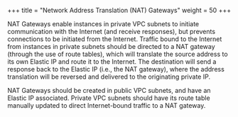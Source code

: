 +++
title = "Network Address Translation (NAT) Gateways"
weight = 50
+++

NAT Gateways enable instances in private VPC subnets to initiate communication with the Internet (and receive responses), but prevents connections to be initiated from the Internet. Traffic bound to the Internet from instances in private subnets should be directed to a NAT gateway (through the use of route tables), which will translate the source address to its own Elastic IP and route it to the Internet. The destination will send a response back to the Elastic IP (i.e., the NAT gateway), where the address translation will be reversed and delivered to the originating private IP. 

NAT Gateways should be created in public VPC subnets, and have an Elastic IP associated. Private VPC subnets should have its route table manually updated to direct Internet-bound traffic to a NAT gateway. 

